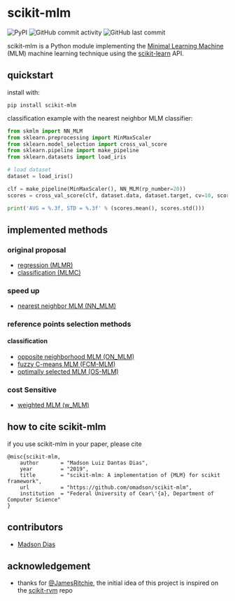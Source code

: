 # scikit-mlm

![PyPI](https://img.shields.io/pypi/v/scikit-mlm.svg)
![GitHub commit activity](https://img.shields.io/github/commit-activity/w/omadson/scikit-mlm.svg)
![GitHub last commit](https://img.shields.io/github/last-commit/omadson/scikit-mlm.svg)


scikit-mlm is a Python module implementing the [Minimal Learning Machine][1] (MLM) machine learning technique using the [scikit-learn][2] API.

## quickstart
install with:
```
pip install scikit-mlm
```

classification example with the nearest neighbor MLM classifier:
```Python
from skmlm import NN_MLM
from sklearn.preprocessing import MinMaxScaler
from sklearn.model_selection import cross_val_score
from sklearn.pipeline import make_pipeline
from sklearn.datasets import load_iris

# load dataset
dataset = load_iris()

clf = make_pipeline(MinMaxScaler(), NN_MLM(rp_number=20))
scores = cross_val_score(clf, dataset.data, dataset.target, cv=10, scoring='accuracy')

print('AVG = %.3f, STD = %.3f' % (scores.mean(), scores.std()))
```

## implemented methods
### original proposal
 - [regression (MLMR)](https://doi.org/10.1016/j.neucom.2014.11.073)
 - [classification (MLMC)](https://doi.org/10.1016/j.neucom.2014.11.073)

### speed up
 - [nearest neighbor MLM (NN_MLM)](https://link.springer.com/article/10.1007%2Fs11063-017-9587-5#Sec9)
<!--  - [ ] [cubic equation MLM (C-MLM)](https://link.springer.com/article/10.1007%2Fs11063-017-9587-5#Sec10) -->

### reference points selection methods
#### classification
 - [opposite neighborhood MLM (ON_MLM)](https://www.elen.ucl.ac.be/Proceedings/esann/esannpdf/es2018-198.pdf)
 - [fuzzy C-means MLM (FCM-MLM)](https://doi.org/10.1007/978-3-319-95312-0_34)
 - [optimally selected MLM (OS-MLM)](https://doi.org/10.1007/978-3-030-03493-1_70)
<!--  - [ ] [&ell;<sub>1/2</sub>-norm regularization MLM (L12_MLM)](https://doi.org/10.1109/BRACIS.2018.00043)
  -->

<!-- #### regression
 - [ ] [regularized M-FOCUSS MLM (RMF_MLM)]() -->

### cost Sensitive
 - [weighted MLM (w_MLM)](https://doi.org/10.1007/978-3-319-26532-2_61)

<!-- ### missing values
 - [ ] [expected squared distance MLM (ESD-MLM)](https://doi.org/10.1007/978-3-319-26532-2_62)

### ensemble
 - [ ] [voting based MLM (V-MLM)](https://link.springer.com/article/10.1007%2Fs11063-017-9587-5#Sec11)
 - [ ] [weighted voting based MLM (WV-MLM)](https://link.springer.com/article/10.1007%2Fs11063-017-9587-5#Sec11)
 - [ ] [random sampling voting based MLM (RSV-MLM)](https://link.springer.com/article/10.1007%2Fs11063-017-9587-5#Sec11)
 - [ ] [random sampling weighted voting based MLM (RSWV-MLM)](https://link.springer.com/article/10.1007%2Fs11063-017-9587-5#Sec11)

### reject option
 - [ ] [reject option MLM (renjo-MLM)](https://doi.org/10.1109/BRACIS.2016.078)
 - [ ] [reject option weighted MLM (renjo-wMLM)](https://doi.org/10.1109/BRACIS.2016.078)

### ranking
 - [ ] [ranking MLM (R-MLM)](https://doi.org/10.1109/BRACIS.2015.39) -->

## how to cite scikit-mlm
if you use scikit-mlm in your paper, please cite
```
@misc{scikit-mlm,
    author       = "Madson Luiz Dantas Dias",
    year         = "2019",
    title        = "scikit-mlm: A implementation of {MLM} for scikit framework",
    url          = "https://github.com/omadson/scikit-mlm",
    institution  = "Federal University of Cear\'{a}, Department of Computer Science" 
}
```

## contributors
 - [Madson Dias](https://github.com/omadson)

## acknowledgement
 - thanks for [@JamesRitchie](https://github.com/JamesRitchie), the initial idea of this project is inspired on the [scikit-rvm](https://github.com/JamesRitchie/scikit-rvm) repo


[1]: https://doi.org/10.1016/j.neucom.2014.11.073
[2]: http://scikit-learn.org/
[3]: https://doi.org/10.1007/s11063-017-9587-5#
